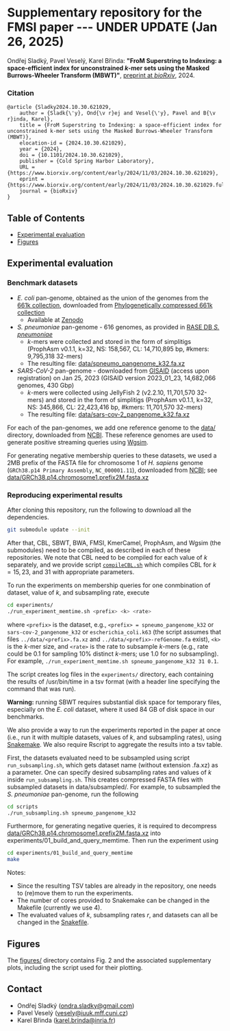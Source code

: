 # Supplementary repository for the FMSI paper --- UNDER UPDATE (Jan 26, 2025)

Ondřej Sladký, Pavel Veselý, Karel Břinda:
**"FroM Superstring to Indexing: a space-efficient index for unconstrained *k*-mer sets using the Masked Burrows-Wheeler Transform (MBWT)"**, [preprint at *bioRxiv*](https://www.biorxiv.org/content/10.1101/2024.10.30.621029), 2024.

### Citation

```
@article {Sladky2024.10.30.621029,
	author = {Sladk{\'y}, Ond{\v r}ej and Vesel{\'y}, Pavel and B{\v r}inda, Karel},
	title = {FroM Superstring to Indexing: a space-efficient index for unconstrained k-mer sets using the Masked Burrows-Wheeler Transform (MBWT)},
	elocation-id = {2024.10.30.621029},
	year = {2024},
	doi = {10.1101/2024.10.30.621029},
	publisher = {Cold Spring Harbor Laboratory},
	URL = {https://www.biorxiv.org/content/early/2024/11/03/2024.10.30.621029},
	eprint = {https://www.biorxiv.org/content/early/2024/11/03/2024.10.30.621029.full.pdf},
	journal = {bioRxiv}
}

```

## Table of Contents

<!-- vim-markdown-toc GFM -->

* [Experimental evaluation](#experimental-evaluation)
* [Figures](#figures)

<!-- vim-markdown-toc -->


## Experimental evaluation

### Benchmark datasets

* *E. coli* pan-genome, obtained as the union of the genomes from the [661k collection](https://journals.plos.org/plosbiology/article?id=10.1371/journal.pbio.3001421), downloaded from [Phylogenetically compressed 661k collection](https://zenodo.org/records/4602622)
  - Available at [Zenodo](https://zenodo.org/records/13997398)
* *S. pneumoniae* pan-genome - 616 genomes, as provided in [RASE DB *S.
  pneumoniae*](https://github.com/c2-d2/rase-db-spneumoniae-sparc/)
  - *k*-mers were collected and stored in the form of simplitigs (ProphAsm
    v0.1.1, k=32, NS: 158,567, CL: 14,710,895 bp, #kmers: 9,795,318 32-mers)
  - The resulting file:
    [data/spneumo_pangenome_k32.fa.xz](data/spneumo_pangenome_k32.fa.xz)
* *SARS-CoV-2* pan-genome - downloaded from [GISAID](https://gisaid.org/)
  (access upon registration) on Jan 25, 2023 (GISAID version 2023_01_23,
  14,682,066 genomes, 430 Gbp)
  - *k*-mers were collected using JellyFish 2 (v2.2.10, 11,701,570 32-mers) and
    stored in the form of simplitigs (ProphAsm v0.1.1, k=32, NS: 345,866, CL:
    22,423,416 bp, #kmers: 11,701,570 32-mers)
  - The resulting file:
    [data/sars-cov-2_pangenome_k32.fa.xz](data/sars-cov-2_pangenome_k32.fa.xz)

For each of the pan-genomes, we add one reference genome to the [data/](data/) directory, downloaded from [NCBI](https://www.ncbi.nlm.nih.gov/). These reference genomes are used to generate positive streaming queries using [Wgsim](https://github.com/lh3/wgsim).

For generating negative membership queries to these datasets, we used a 2MB prefix of the FASTA file for chromosome 1 of *H. sapiens* genome (`GRCh38.p14 Primary Assembly`, `NC_000001.11`), downloaded from [NCBI](https://www.ncbi.nlm.nih.gov); see  [data/GRCh38.p14.chromosome1.prefix2M.fasta.xz](data/GRCh38.p14.chromosome1.prefix2M.fasta.xz)


### Reproducing experimental results

After cloning this repository, run the following to download all the dependencies.

```bash 
git submodule update --init
```
After that, CBL, SBWT, BWA, FMSI, KmerCamel, ProphAsm, and Wgsim (the submodules) need to be compiled, as described in each of these repositories.
We note that CBL need to be compiled for each value of *k* separately, and we provide script [`compileCBL.sh`](compileCBL.sh) which compiles CBL for $k = 15, 23,$ and 31 with appropriate parameters.

To run the experiments on membership queries for one conmbination of dataset, value of *k*, and subsampling rate, execute
```bash
cd experiments/
./run_experiment_memtime.sh <prefix> <k> <rate>
```
where `<prefix>` is the dataset, e.g., `<prefix> = spneumo_pangenome_k32` or `sars-cov-2_pangenome_k32` or `escherichia_coli.k63` (the script assumes that files `../data/<prefix>.fa.xz` and `../data/<prefix>-refGenome.fa` exist),
`<k>` is the *k*-mer size, and `<rate>` is the rate to subsample *k*-mers (e.g., rate could be 0.1 for sampling 10% distinct *k*-mers; use 1.0 for no subsampling). For example, `./run_experiment_memtime.sh spneumo_pangenome_k32 31 0.1`.

The script creates log files in the `experiments/` directory, each containing the results of /usr/bin/time in a tsv format (with a header line specifying the command that was run).

**Warning:** running SBWT requires substantial disk space for temporary files, especially on the *E. coli* dataset, where it used 84 GB of disk space in our benchmarks.

We also provide a way to run the experiments reported in the paper at once (i.e., run it with multiple datasets, values of *k*, and subsampling rates), using [Snakemake](https://snakemake.readthedocs.io/en/stable/). We also require Rscript to aggregate the results into a tsv table.

First, the datasets evaluated need to be subsampled using script `run_subsampling.sh`, which gets dataset name (without extension .fa.xz) as a parameter. One can specify desired subsampling rates and values of *k* inside `run_subsampling.sh`. This creates compressed FASTA files with subsampled datasets in data/subsampled/. For example, to subsampled the *S. pneumoniae* pan-genome, run the following
```bash
cd scripts
./run_subsampling.sh spneumo_pangenome_k32
```
Furthermore, for generating negative queries, it is required to decompress [data/GRCh38.p14.chromosome1.prefix2M.fasta.xz](data/GRCh38.p14.chromosome1.prefix2M.fasta.xz) into experiments/01_build_and_query_memtime. Then run the experiment using
```bash
cd experiments/01_build_and_query_memtime
make
```
Notes:
- Since the resulting TSV tables are already in the repository, one needs to (re)move them to run the experiments.
- The number of cores provided to Snakemake can be changed in the Makefile (currently we use 4).
- The evaluated values of *k*, subsampling rates *r*, and datasets can all be changed in the [Snakefile](experiments/01_build_and_query_memtime/Snakefile).


## Figures

The [figures/](figures/) directory contains Fig. 2 and the associated supplementary plots, including the script used for their plotting.

## Contact

* Ondřej Sladký (ondra.sladky@gmail.com)
* Pavel Veselý (vesely@iuuk.mff.cuni.cz)
* Karel Břinda (karel.brinda@inria.fr)
